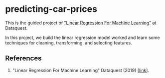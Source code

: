 # predicting-car-prices
This is the guided project of ["Linear Regression For Machine Learning"](https://app.dataquest.io/course/linear-regression-for-machine-learning) at Dataquest.

In this project, we build the linear regression model worked and learn some techniques for cleaning, transforming, and selecting features.

## References
1. "Linear Regression For Machine Learning" Dataquest (2019) [[link](https://app.dataquest.io/course/linear-regression-for-machine-learning)].